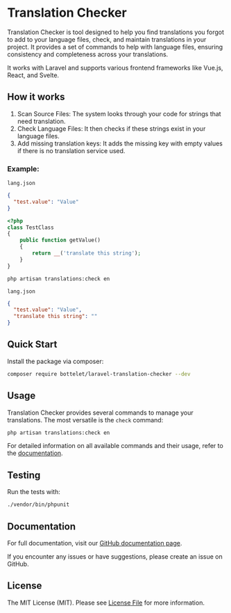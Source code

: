 # Translation Checker
Translation Checker is tool designed to help you find translations you forgot to add to your language files, check, and maintain translations in your project. It provides a set of commands to help with language files, ensuring consistency and completeness across your translations.

It works with Laravel and supports various frontend frameworks like Vue.js, React, and Svelte.


## How it works
1. Scan Source Files: The system looks through your code for strings that need translation.
2. Check Language Files: It then checks if these strings exist in your language files.
3. Add missing translation keys: It adds the missing key with empty values if there is no translation service used.

### Example:

`lang.json`
```json
{
  "test.value": "Value"
}
```

```php
<?php
class TestClass
{
    public function getValue()
    {
        return __('translate this string');
    }
}
```
```bash 
php artisan translations:check en
```
`lang.json`
```json
{
  "test.value": "Value",
  "translate this string": ""
}
```

## Quick Start

Install the package via composer:
```bash
composer require bottelet/laravel-translation-checker --dev
```

## Usage

Translation Checker provides several commands to manage your translations. The most versatile is the `check` command:
```bash
php artisan translations:check en 
```
For detailed information on all available commands and their usage, refer to the [documentation](https://bottelet.github.io/translation-checker/).

## Testing

Run the tests with:

```bash
./vendor/bin/phpunit
```

## Documentation

For full documentation, visit our [GitHub documentation page](https://bottelet.github.io/translation-checker/).

If you encounter any issues or have suggestions, please create an issue on GitHub.

## License
The MIT License (MIT). Please see [License File](LICENSE.md) for more information.